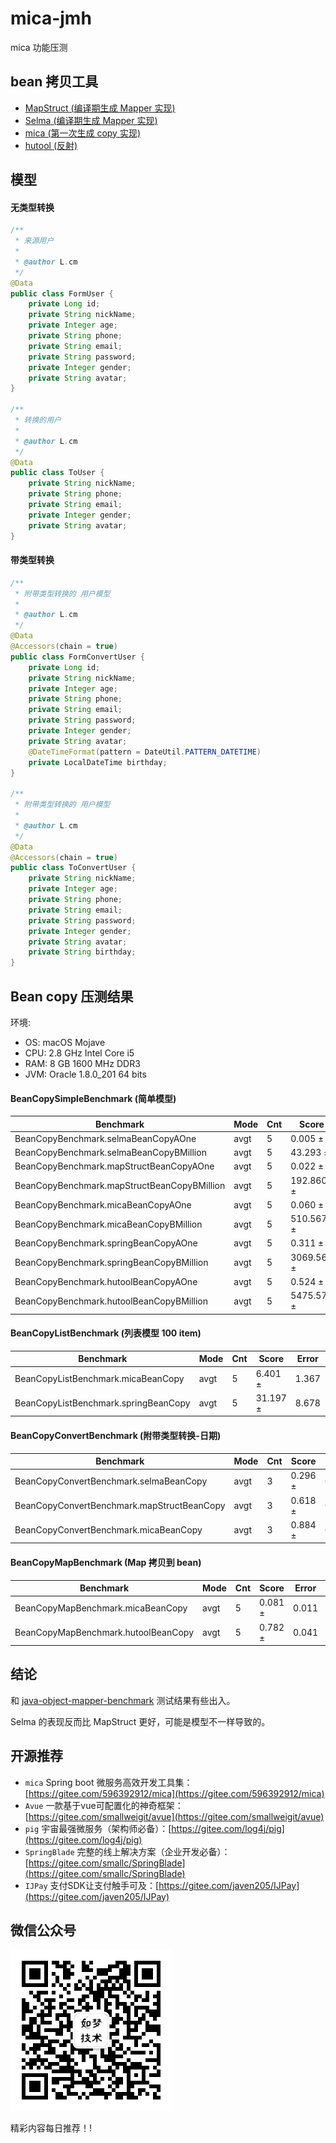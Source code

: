 # mica-jmh
mica 功能压测

## bean 拷贝工具

- [MapStruct (编译期生成 Mapper 实现)](http://mapstruct.org/) 
- [Selma (编译期生成 Mapper 实现)](http://www.selma-java.org/)
- [mica (第一次生成 copy 实现)](https://github.com/lets-mica/mica)
- [hutool (反射)](https://gitee.com/loolly/hutool)

## 模型
#### 无类型转换
```java
/**
 * 来源用户
 *
 * @author L.cm
 */
@Data
public class FormUser {
	private Long id;
	private String nickName;
	private Integer age;
	private String phone;
	private String email;
	private String password;
	private Integer gender;
	private String avatar;
}

/**
 * 转换的用户
 *
 * @author L.cm
 */
@Data
public class ToUser {
	private String nickName;
	private String phone;
	private String email;
	private Integer gender;
	private String avatar;
}

```

#### 带类型转换
```java
/**
 * 附带类型转换的 用户模型
 *
 * @author L.cm
 */
@Data
@Accessors(chain = true)
public class FormConvertUser {
	private Long id;
	private String nickName;
	private Integer age;
	private String phone;
	private String email;
	private String password;
	private Integer gender;
	private String avatar;
	@DateTimeFormat(pattern = DateUtil.PATTERN_DATETIME)
	private LocalDateTime birthday;
}

/**
 * 附带类型转换的 用户模型
 *
 * @author L.cm
 */
@Data
@Accessors(chain = true)
public class ToConvertUser {
	private String nickName;
	private Integer age;
	private String phone;
	private String email;
	private String password;
	private Integer gender;
	private String avatar;
	private String birthday;
}
```

## Bean copy 压测结果
环境:

* OS: macOS Mojave
* CPU: 2.8 GHz Intel Core i5
* RAM: 8 GB 1600 MHz DDR3
* JVM: Oracle 1.8.0_201 64 bits

#### BeanCopySimpleBenchmark (简单模型)
| Benchmark                                   |  Mode |  Cnt |     Score |      Error |  Units |
| ---- | ---- | ---- | ---- | ---- | ---- |
| BeanCopyBenchmark.selmaBeanCopyAOne         |  avgt |    5 |     0.005 ± |    0.001 |  us/op |
| BeanCopyBenchmark.selmaBeanCopyBMillion     |  avgt |    5 |    43.293 ± |    7.949 |  us/op |
| BeanCopyBenchmark.mapStructBeanCopyAOne     |  avgt |    5 |     0.022 ± |    0.007 |  us/op |
| BeanCopyBenchmark.mapStructBeanCopyBMillion |  avgt |    5 |   192.860 ± |   48.923 |  us/op |
| BeanCopyBenchmark.micaBeanCopyAOne          |  avgt |    5 |     0.060 ± |    0.008 |  us/op |
| BeanCopyBenchmark.micaBeanCopyBMillion      |  avgt |    5 |   510.567 ± |  162.835 |  us/op |
| BeanCopyBenchmark.springBeanCopyAOne        |  avgt |    5 |     0.311 ± |    0.022 |  us/op |
| BeanCopyBenchmark.springBeanCopyBMillion    |  avgt |    5 |  3069.566 ± | 1329.840 |  us/op |
| BeanCopyBenchmark.hutoolBeanCopyAOne        |  avgt |    5 |     0.524 ± |    0.009 |  us/op |
| BeanCopyBenchmark.hutoolBeanCopyBMillion    |  avgt |    5 |  5475.577 ± | 1477.377 |  us/op |

#### BeanCopyListBenchmark (列表模型 100 item)
| Benchmark                             |  Mode |  Cnt |   Score |   Error |  Units |
| ---- | ---- | ---- | ---- | ---- | ---- |
| BeanCopyListBenchmark.micaBeanCopy    |  avgt |    5 |   6.401 ± | 1.367 |  us/op |
| BeanCopyListBenchmark.springBeanCopy  |  avgt |    5 |  31.197 ± | 8.678 |  us/op |

#### BeanCopyConvertBenchmark (附带类型转换-日期)
| Benchmark                                  |   Mode |  Cnt |  Score |   Error |  Units |
| ---- | ---- | ---- | ---- | ---- | ---- |
| BeanCopyConvertBenchmark.selmaBeanCopy     |   avgt |    3 |  0.296 ± | 0.002 |  us/op |
| BeanCopyConvertBenchmark.mapStructBeanCopy |   avgt |    3 |  0.618 ± | 0.022 |  us/op |
| BeanCopyConvertBenchmark.micaBeanCopy      |   avgt |    3 |  0.884 ± | 0.038 |  us/op |

#### BeanCopyMapBenchmark (Map 拷贝到 bean)
| Benchmark                           |   Mode |   Cnt |   Score |    Error |   Units |
| ---- | ---- | ---- | ---- | ---- | ---- |
| BeanCopyMapBenchmark.micaBeanCopy   |   avgt |     5 |   0.081 ± |  0.011 |   us/op |
| BeanCopyMapBenchmark.hutoolBeanCopy |   avgt |     5 |   0.782 ± |  0.041 |   us/op |

## 结论
和 [java-object-mapper-benchmark](https://github.com/arey/java-object-mapper-benchmark) 测试结果有些出入。

Selma 的表现反而比 MapStruct 更好，可能是模型不一样导致的。

## 开源推荐
- `mica` Spring boot 微服务高效开发工具集：[https://gitee.com/596392912/mica](https://gitee.com/596392912/mica)
- `Avue` 一款基于vue可配置化的神奇框架：[https://gitee.com/smallweigit/avue](https://gitee.com/smallweigit/avue)
- `pig` 宇宙最强微服务（架构师必备）：[https://gitee.com/log4j/pig](https://gitee.com/log4j/pig)
- `SpringBlade` 完整的线上解决方案（企业开发必备）：[https://gitee.com/smallc/SpringBlade](https://gitee.com/smallc/SpringBlade)
- `IJPay` 支付SDK让支付触手可及：[https://gitee.com/javen205/IJPay](https://gitee.com/javen205/IJPay)

## 微信公众号

![如梦技术](docs/img/dreamlu-weixin.jpg)

精彩内容每日推荐！!